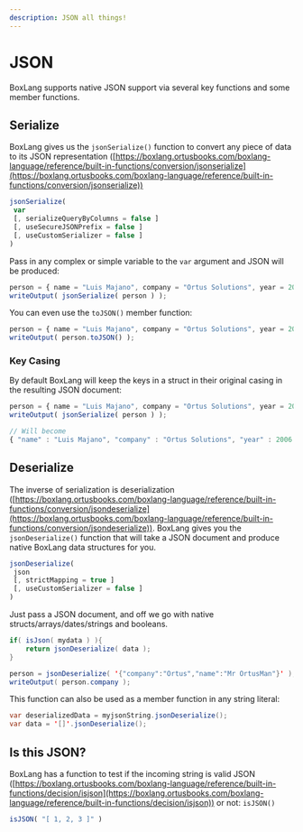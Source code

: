 ```yaml
---
description: JSON all things!
---
```


# JSON

BoxLang supports native JSON support via several key functions and some member functions.

## Serialize

BoxLang gives us the `jsonSerialize()` function to convert any piece of data to its JSON representation ([https://boxlang.ortusbooks.com/boxlang-language/reference/built-in-functions/conversion/jsonserialize](https://boxlang.ortusbooks.com/boxlang-language/reference/built-in-functions/conversion/jsonserialize))

```javascript
jsonSerialize(
 var
 [, serializeQueryByColumns = false ]
 [, useSecureJSONPrefix = false ]
 [, useCustomSerializer = false ]
)
```

Pass in any complex or simple variable to the `var` argument and JSON will be produced:

```javascript
person = { name = "Luis Majano", company = "Ortus Solutions", year = 2006};
writeOutput( jsonSerialize( person ) );
```

You can even use the `toJSON()` member function:

```javascript
person = { name = "Luis Majano", company = "Ortus Solutions", year = 2006};
writeOutput( person.toJSON() );
```

### Key Casing

By default BoxLang will keep the keys in a struct in their original casing in the resulting JSON document:

```javascript
person = { name = "Luis Majano", company = "Ortus Solutions", year = 2006};
writeOutput( jsonSerialize( person ) );

// Will become
{ "name" : "Luis Majano", "company" : "Ortus Solutions", "year" : 2006 }
```

## Deserialize

The inverse of serialization is deserialization ([https://boxlang.ortusbooks.com/boxlang-language/reference/built-in-functions/conversion/jsondeserialize](https://boxlang.ortusbooks.com/boxlang-language/reference/built-in-functions/conversion/jsondeserialize)). BoxLang gives you the `jsonDeserialize()` function that will take a JSON document and produce native BoxLang data structures for you.

```javascript
jsonDeserialize(
 json
 [, strictMapping = true ]
 [, useCustomSerializer = false ]
)
```

Just pass a JSON document, and off we go with native structs/arrays/dates/strings and booleans.

```java
if( isJson( mydata ) ){
    return jsonDeserialize( data );
}

person = jsonDeserialize( '{"company":"Ortus","name":"Mr OrtusMan"}' );
writeOutput( person.company );
```

This function can also be used as a member function in any string literal:

```java
var deserializedData = myjsonString.jsonDeserialize();
var data = '[]'.jsonDeserialize();
```

## Is this JSON?

BoxLang has a function to test if the incoming string is valid JSON ([https://boxlang.ortusbooks.com/boxlang-language/reference/built-in-functions/decision/isjson](https://boxlang.ortusbooks.com/boxlang-language/reference/built-in-functions/decision/isjson)) or not: `isJSON()`

```javascript
isJSON( "[ 1, 2, 3 ]" )
```
